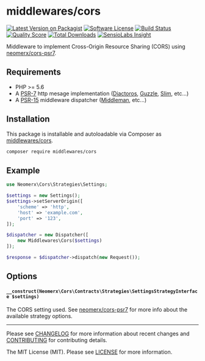 # middlewares/cors

[![Latest Version on Packagist][ico-version]][link-packagist]
[![Software License][ico-license]](LICENSE.md)
[![Build Status][ico-travis]][link-travis]
[![Quality Score][ico-scrutinizer]][link-scrutinizer]
[![Total Downloads][ico-downloads]][link-downloads]
[![SensioLabs Insight][ico-sensiolabs]][link-sensiolabs]

Middleware to implement Cross-Origin Resource Sharing (CORS) using [neomerx/cors-psr7](https://github.com/neomerx/cors-psr7).

## Requirements

* PHP >= 5.6
* A [PSR-7](https://packagist.org/providers/psr/http-message-implementation) http mesage implementation ([Diactoros](https://github.com/zendframework/zend-diactoros), [Guzzle](https://github.com/guzzle/psr7), [Slim](https://github.com/slimphp/Slim), etc...)
* A [PSR-15](https://github.com/http-interop/http-middleware) middleware dispatcher ([Middleman](https://github.com/mindplay-dk/middleman), etc...)

## Installation

This package is installable and autoloadable via Composer as [middlewares/cors](https://packagist.org/packages/middlewares/cors).

```sh
composer require middlewares/cors
```

## Example

```php
use Neomerx\Cors\Strategies\Settings;

$settings = new Settings();
$settings->setServerOrigin([
    'scheme' => 'http',
    'host' => 'example.com',
    'port' => '123',
]);

$dispatcher = new Dispatcher([
	new Middlewares\Cors($settings)
]);

$response = $dispatcher->dispatch(new Request());
```

## Options

#### `__construct(Neomerx\Cors\Contracts\Strategies\SettingsStrategyInterface $settings)`

The CORS setting used. See [neomerx/cors-psr7](https://github.com/neomerx/cors-psr7) for more info about the available strategy options.

---

Please see [CHANGELOG](CHANGELOG.md) for more information about recent changes and [CONTRIBUTING](CONTRIBUTING.md) for contributing details.

The MIT License (MIT). Please see [LICENSE](LICENSE) for more information.

[ico-version]: https://img.shields.io/packagist/v/middlewares/cors.svg?style=flat-square
[ico-license]: https://img.shields.io/badge/license-MIT-brightgreen.svg?style=flat-square
[ico-travis]: https://img.shields.io/travis/middlewares/cors/master.svg?style=flat-square
[ico-scrutinizer]: https://img.shields.io/scrutinizer/g/middlewares/cors.svg?style=flat-square
[ico-downloads]: https://img.shields.io/packagist/dt/middlewares/cors.svg?style=flat-square
[ico-sensiolabs]: https://img.shields.io/sensiolabs/i/36786f5a-2a15-4399-8817-8f24fcd8c0b4.svg?style=flat-square

[link-packagist]: https://packagist.org/packages/middlewares/cors
[link-travis]: https://travis-ci.org/middlewares/cors
[link-scrutinizer]: https://scrutinizer-ci.com/g/middlewares/cors
[link-downloads]: https://packagist.org/packages/middlewares/cors
[link-sensiolabs]: https://insight.sensiolabs.com/projects/36786f5a-2a15-4399-8817-8f24fcd8c0b4
